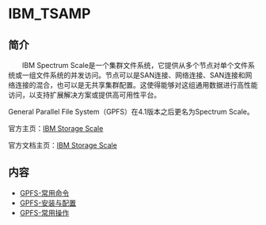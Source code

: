 # IBM_TSAMP
## 简介
&#8195;&#8195;IBM Spectrum Scale是一个集群文件系统，它提供从多个节点对单个文件系统或一组文件系统的并发访问。节点可以是SAN连接、网络连接、SAN连接和网络连接的混合，也可以是无共享集群配置。这使得能够对这组通用数据进行高性能访问，以支持扩展解决方案或提供高可用性平台。

General Parallel File System（GPFS）在4.1版本之后更名为Spectrum Scale。

官方主页：[IBM Storage Scale](https://www.ibm.com/cn-zh/products/storage-scale?utm_content=SRCWW&p1=Search&p4=43700065983560288&p5=1&gclid=CJjclLOEzoMDFXlMwgUdWckLsA&gclsrc=ds)

官方文档主页：[IBM Storage Scale](https://www.ibm.com/docs/en/storage-scale/5.1.0)

## 内容
- [GPFS-常用命令](https://gitbook.big1000.com/06-IBM_Database&Middleware&Other/08-IBM_Spectrum_Scale/01-GPFS-%E5%B8%B8%E7%94%A8%E5%91%BD%E4%BB%A4.html)
- [GPFS-安装与配置](https://gitbook.big1000.com/06-IBM_Database&Middleware&Other/08-IBM_Spectrum_Scale/02-GPFS-%E5%AE%89%E8%A3%85%E4%B8%8E%E9%85%8D%E7%BD%AE.html)
- [GPFS-常用操作](https://gitbook.big1000.com/06-IBM_Database&Middleware&Other/08-IBM_Spectrum_Scale/03-GPFS-%E5%B8%B8%E7%94%A8%E6%93%8D%E4%BD%9C.html)
